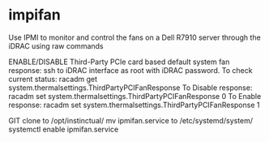 # impifan
Use IPMI to monitor and control the fans on a Dell R7910 server through the iDRAC using raw commands

ENABLE/DISABLE Third-Party PCIe card based default system fan response:
ssh to iDRAC interface as root with iDRAC password.
To check current status:
racadm get system.thermalsettings.ThirdPartyPCIFanResponse
To Disable response:
racadm set system.thermalsettings.ThirdPartyPCIFanResponse 0
To Enable response:
racadm set system.thermalsettings.ThirdPartyPCIFanResponse 1

GIT clone to /opt/instinctual/
mv ipmifan.service to /etc/systemd/system/
systemctl enable ipmifan.service
